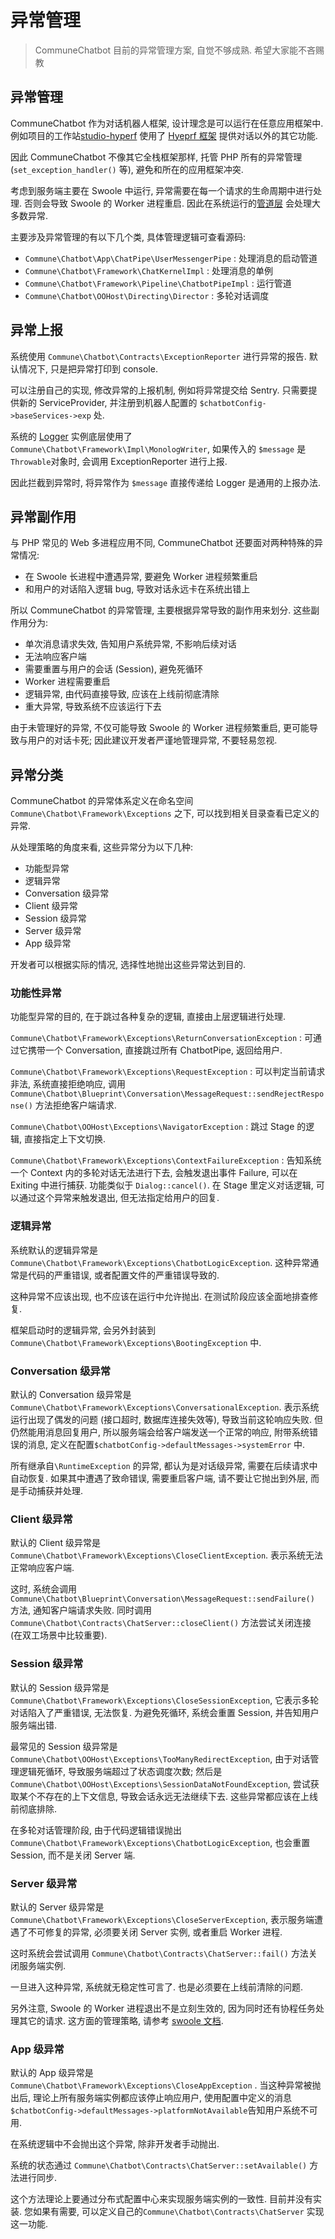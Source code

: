 # 异常管理

> CommuneChatbot 目前的异常管理方案, 自觉不够成熟. 希望大家能不吝赐教

## 异常管理

CommuneChatbot 作为对话机器人框架, 设计理念是可以运行在任意应用框架中.
例如项目的工作站[studio-hyperf](https://github.com/thirdgerb/studio-hyperf) 使用了 [Hyeprf 框架](https://hyperf.io) 提供对话以外的其它功能.

因此 CommuneChatbot 不像其它全栈框架那样, 托管 PHP 所有的异常管理 (```set_exception_handler()``` 等), 避免和所在的应用框架冲突.

考虑到服务端主要在 Swoole 中运行, 异常需要在每一个请求的生命周期中进行处理.
否则会导致 Swoole 的 Worker 进程重启.
因此在系统运行的[管道层](/zh-cn/engineer/pipeline.md) 会处理大多数异常.

主要涉及异常管理的有以下几个类, 具体管理逻辑可查看源码:

- ```Commune\Chatbot\App\ChatPipe\UserMessengerPipe``` : 处理消息的启动管道
- ```Commune\Chatbot\Framework\ChatKernelImpl``` : 处理消息的单例
- ```Commune\Chatbot\Framework\Pipeline\ChatbotPipeImpl``` : 运行管道
- ```Commune\Chatbot\OOHost\Directing\Director``` : 多轮对话调度

## 异常上报

系统使用 ```Commune\Chatbot\Contracts\ExceptionReporter``` 进行异常的报告. 默认情况下, 只是把异常打印到 console.

可以注册自己的实现, 修改异常的上报机制, 例如将异常提交给 Sentry. 只需要提供新的 ServiceProvider, 并注册到机器人配置的 ```$chatbotConfig->baseServices->exp``` 处.

系统的 [Logger](/zh-cn/engineer/logger.md) 实例底层使用了 ```Commune\Chatbot\Framework\Impl\MonologWriter```, 如果传入的 ```$message``` 是 ```Throwable```对象时, 会调用 ExceptionReporter 进行上报.

因此拦截到异常时, 将异常作为 ```$message``` 直接传递给 Logger 是通用的上报办法.


## 异常副作用

与 PHP 常见的 Web 多进程应用不同, CommuneChatbot 还要面对两种特殊的异常情况:

- 在 Swoole 长进程中遭遇异常, 要避免 Worker 进程频繁重启
- 和用户的对话陷入逻辑 bug, 导致对话永远卡在系统出错上

所以 CommuneChatbot 的异常管理, 主要根据异常导致的副作用来划分. 这些副作用分为:

- 单次消息请求失效, 告知用户系统异常, 不影响后续对话
- 无法响应客户端
- 需要重置与用户的会话 (Session), 避免死循环
- Worker 进程需要重启
- 逻辑异常, 由代码直接导致, 应该在上线前彻底清除
- 重大异常, 导致系统不应该运行下去

由于未管理好的异常, 不仅可能导致 Swoole 的 Worker 进程频繁重启, 更可能导致与用户的对话卡死; 因此建议开发者严谨地管理异常, 不要轻易忽视.

## 异常分类

CommuneChatbot 的异常体系定义在命名空间 ```Commune\Chatbot\Framework\Exceptions``` 之下, 可以找到相关目录查看已定义的异常.

从处理策略的角度来看, 这些异常分为以下几种:

- 功能型异常
- 逻辑异常
- Conversation 级异常
- Client 级异常
- Session 级异常
- Server 级异常
- App 级异常

开发者可以根据实际的情况, 选择性地抛出这些异常达到目的.

### 功能性异常

功能型异常的目的, 在于跳过各种复杂的逻辑, 直接由上层逻辑进行处理.

```Commune\Chatbot\Framework\Exceptions\ReturnConversationException``` :
可通过它携带一个 Conversation, 直接跳过所有 ChatbotPipe, 返回给用户.

```Commune\Chatbot\Framework\Exceptions\RequestException``` :
可以判定当前请求非法, 系统直接拒绝响应, 调用```Commune\Chatbot\Blueprint\Conversation\MessageRequest::sendRejectResponse()``` 方法拒绝客户端请求.

```Commune\Chatbot\OOHost\Exceptions\NavigatorException``` :
跳过 Stage 的逻辑, 直接指定上下文切换.

```Commune\Chatbot\Framework\Exceptions\ContextFailureException``` :
告知系统一个 Context 内的多轮对话无法进行下去, 会触发退出事件 Failure, 可以在 Exiting 中进行捕获. 功能类似于 ```Dialog::cancel()```. 在 Stage 里定义对话逻辑, 可以通过这个异常来触发退出, 但无法指定给用户的回复.

### 逻辑异常

系统默认的逻辑异常是 ```Commune\Chatbot\Framework\Exceptions\ChatbotLogicException```. 这种异常通常是代码的严重错误, 或者配置文件的严重错误导致的.

这种异常不应该出现, 也不应该在运行中允许抛出. 在测试阶段应该全面地排查修复.

框架启动时的逻辑异常, 会另外封装到 ```Commune\Chatbot\Framework\Exceptions\BootingException``` 中.

### Conversation 级异常

默认的 Conversation 级异常是```Commune\Chatbot\Framework\Exceptions\ConversationalException```. 表示系统运行出现了偶发的问题 (接口超时, 数据库连接失效等), 导致当前这轮响应失败. 但仍然能用消息回复用户, 所以服务端会给客户端发送一个正常的响应, 附带系统错误的消息, 定义在配置```$chatbotConfig->defaultMessages->systemError``` 中.

所有继承自```\RuntimeException``` 的异常, 都认为是对话级异常, 需要在后续请求中自动恢复. 如果其中遭遇了致命错误, 需要重启客户端, 请不要让它抛出到外层, 而是手动捕获并处理.

### Client 级异常

默认的 Client 级异常是```Commune\Chatbot\Framework\Exceptions\CloseClientException```. 表示系统无法正常响应客户端.

这时, 系统会调用 ```Commune\Chatbot\Blueprint\Conversation\MessageRequest::sendFailure()``` 方法, 通知客户端请求失败. 同时调用 ```Commune\Chatbot\Contracts\ChatServer::closeClient()``` 方法尝试关闭连接 (在双工场景中比较重要).

### Session 级异常

默认的 Session 级异常是```Commune\Chatbot\Framework\Exceptions\CloseSessionException```, 它表示多轮对话陷入了严重错误, 无法恢复. 为避免死循环, 系统会重置 Session, 并告知用户服务端出错.

最常见的 Session 级异常是 ```Commune\Chatbot\OOHost\Exceptions\TooManyRedirectException```,
由于对话管理逻辑死循环, 导致服务端超过了状态调度次数;
然后是```Commune\Chatbot\OOHost\Exceptions\SessionDataNotFoundException```, 尝试获取某个不存在的上下文信息, 导致会话永远无法继续下去.
这些异常都应该在上线前彻底排除.

在多轮对话管理阶段, 由于代码逻辑错误抛出```Commune\Chatbot\Framework\Exceptions\ChatbotLogicException```, 也会重置 Session, 而不是关闭 Server 端.

### Server 级异常

默认的 Server 级异常是 ```Commune\Chatbot\Framework\Exceptions\CloseServerException```, 表示服务端遭遇了不可修复的异常, 必须要关闭 Server
实例, 或者重启 Worker 进程.

这时系统会尝试调用 ```Commune\Chatbot\Contracts\ChatServer::fail()``` 方法关闭服务端实例.

一旦进入这种异常, 系统就无稳定性可言了. 也是必须要在上线前清除的问题.

另外注意, Swoole 的 Worker 进程退出不是立刻生效的, 因为同时还有协程任务处理其它的请求. 这方面的管理策略, 请参考 [swoole 文档](https://wiki.swoole.com/wiki/page/1010.html).

### App 级异常

默认的 App 级异常是 ```Commune\Chatbot\Framework\Exceptions\CloseAppException``` . 当这种异常被抛出后, 理论上所有服务端实例都应该停止响应用户, 使用配置中定义的消息```$chatbotConfig->defaultMessages->platformNotAvailable```告知用户系统不可用.

在系统逻辑中不会抛出这个异常, 除非开发者手动抛出.

系统的状态通过 ```Commune\Chatbot\Contracts\ChatServer::setAvailable()``` 方法进行同步.

这个方法理论上要通过分布式配置中心来实现服务端实例的一致性. 目前并没有实装. 您如果有需要, 可以定义自己的```Commune\Chatbot\Contracts\ChatServer``` 实现这一功能.


